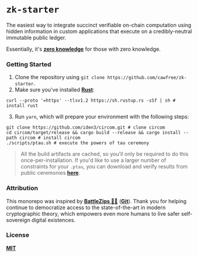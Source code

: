 # `zk-starter`

The easiest way to integrate succinct verifiable on-chain computation using hidden information in custom applications that execute on a credibly-neutral immutable public ledger.

Essentially, it's [__zero knowledge__](https://en.wikipedia.org/wiki/Zero-knowledge_proof) for those with zero knowledge.

### Getting Started

1. Clone the repository using `git clone https://github.com/cawfree/zk-starter`.
2. Make sure you've installed [__Rust__](https://www.rust-lang.org/):

```shell
curl --proto '=https' --tlsv1.2 https://sh.rustup.rs -sSf | sh # install rust
```
3. Run `yarn`, which will prepare your environment with the following steps:
 
```shell
git clone https://github.com/iden3/circom.git # clone circom
cd circom/target/release && cargo build --release && cargo install --path circom # install circom
./scripts/ptau.sh # execute the powers of tau ceremony
```

> All the build artifacts are cached, so you'll only be required to do this once-per-installation. If you'd like to use a larger number of constraints for your `.ptau`, you can download and verify results from public ceremonies [__here__](https://www.dropbox.com/sh/mn47gnepqu88mzl/AACaJkBU7mmCq8uU8ml0-0fma?dl=0).

### Attribution

This monorepo was inspired by [__BattleZips 🏴‍☠️__](https://twitter.com/Battlezips) ([__Git__](https://github.com/BattleZips/BattleZips)). Thank you for helping continue to democratize access to the state-of-the-art in modern cryptographic theory, which empowers even more humans to live safer self-sovereign digital existences.

### License
[__MIT__](./LICENSE)
